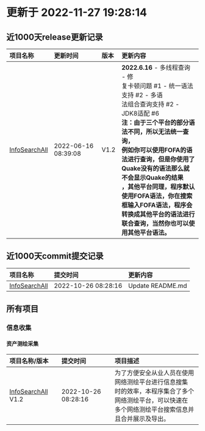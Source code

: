 # 更新于 2022-11-27 19:28:14

## 近1000天release更新记录
| 项目名称 | 更新时间 | 版本 | 更新内容 |
| :---- | :---- | :---- | :---- |
| [InfoSearchAll](https://github.com/ExpLangcn/InfoSearchAll) | 2022-06-16 08:39:08 | V1.2 | **2022.6.16** - 多线程查询 - 修<br>复卡顿问题 #1 - 统一语法支持 #2 - 多语<br>法组合查询支持 #2 - JDK8适配 #6 **<br>注：由于三个平台的部分语法不同，所以无法统一查询，<br>例如你可以使用FOFA的语法进行查询，但是你使用了<br>Quake没有的语法那么就不会显示Quake的结果<br>，其他平台同理，程序默认使用FOFA语法，你在搜索<br>框输入FOFA语法，程序会转换成其他平台的语法进行<br>联合查询，当然你也可以使用其他平台语法。** |

## 近1000天commit提交记录
| 项目名称 | 提交时间 | 更新内容 |
| :---- | :---- | :---- |
| [InfoSearchAll](https://github.com/ExpLangcn/InfoSearchAll) | 2022-10-26 08:28:16 | Update README.md |
## 所有项目
### 信息收集
#### 资产测绘采集
| 项目名称/版本| 提交时间 | 项目描述 |
| :---- | :---- | :---- |
| [InfoSearchAll](https://github.com/ExpLangcn/InfoSearchAll) V1.2 | 2022-10-26 08:28:16 | 为了方便安全从业人员在使用网络测绘平台进行信息搜集<br>时的效率，本程序集合了多个网络测绘平台，可以快速在<br>多个网络测绘平台搜索信息并且合并展示及导出。 |
